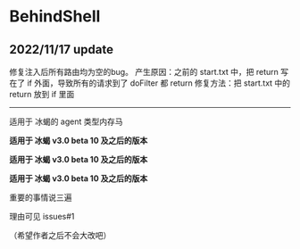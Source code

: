 # BehindShell

## 2022/11/17 update

修复注入后所有路由均为空的bug。
产生原因：之前的 start.txt 中，把 return 写在了 if 外面，导致所有的请求到了 doFilter 都 return 
修复方法：把 start.txt 中的 return 放到 if 里面

----

适用于 冰蝎的 agent 类型内存马



**适用于 冰蝎 v3.0 beta 10 及之后的版本**

**适用于 冰蝎 v3.0 beta 10 及之后的版本**

**适用于 冰蝎 v3.0 beta 10 及之后的版本**

重要的事情说三遍



理由可见 issues#1

（希望作者之后不会大改吧）